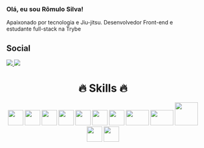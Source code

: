### Olá, eu sou Rômulo Silva!

Apaixonado por tecnologia e Jiu-jitsu. Desenvolvedor Front-end e estudante full-stack na Trybe

## Social
<a href="https://www.linkedin.com/in/romulo-silva-4164301a7/" target="_blank">
  <img src="https://img.shields.io/badge/LinkedIn-0077B5?style=for-the-badge&logo=linkedin&logoColor=white" />
</a>
<a href="https://www.instagram.com/rrod.silva/" target="_blank">
  <img src="https://img.shields.io/badge/Instagram-E4405F?style=for-the-badge&logo=instagram&logoColor=white" />
</a>

<h1
text-decoration-style="none"
align="center"
>
  🔥 Skills 🔥
</h1>
<div display="inline_block" align="center">
<img width="40" height="40" src="https://cdn.jsdelivr.net/gh/devicons/devicon/icons/git/git-original.svg" />  
<img src="https://cdn.jsdelivr.net/gh/devicons/devicon/icons/javascript/javascript-original.svg" width="40" height="40" />
<img width="40" height="40" src="https://cdn.jsdelivr.net/gh/devicons/devicon/icons/css3/css3-original.svg" />
<img width="40" height="40" src="https://cdn.jsdelivr.net/gh/devicons/devicon/icons/html5/html5-original.svg" />
<img width="40" height"40" src="https://cdn.jsdelivr.net/gh/devicons/devicon/icons/react/react-original.svg" />
<img width="40" height="40" src="https://cdn.jsdelivr.net/gh/devicons/devicon/icons/redux/redux-original.svg" />
<img width="40" height="40" src="https://cdn.jsdelivr.net/gh/devicons/devicon/icons/typescript/typescript-original.svg" />
<img width="60" height="40" src="https://cdn.jsdelivr.net/gh/devicons/devicon/icons/nodejs/nodejs-original.svg" />
<img width="60" height="40" src="https://cdn.jsdelivr.net/gh/devicons/devicon/icons/express/express-original-wordmark.svg" />
<img width="60" height="60" src="https://cdn.jsdelivr.net/gh/devicons/devicon/icons/mysql/mysql-original-wordmark.svg" />
<img width="40" height="40" src="https://cdn.jsdelivr.net/gh/devicons/devicon/icons/sequelize/sequelize-original.svg" />
<img width="40" height="40" src="https://cdn.jsdelivr.net/gh/devicons/devicon/icons/docker/docker-original-wordmark.svg" />
</div>
